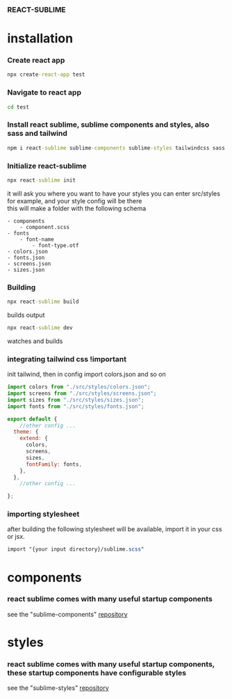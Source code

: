 ### REACT-SUBLIME

# installation

### Create react app

```cmd
npx create-react-app test
```

### Navigate to react app
```cmd
cd test
```

### Install react sublime, sublime components and styles, also sass and tailwind

```cmd
npm i react-sublime sublime-components sublime-styles tailwindcss sass sass-loader
```

### Initialize react-sublime
```cmd
npx react-sublime init
```
it will ask you where you want to have your styles
you can enter src/styles for example, and your style config will be there
<br>
this will make a folder with the following schema

```plain
- components
    - component.scss
- fonts
    - font-name
        - font-type.otf
- colors.json
- fonts.json
- screens.json
- sizes.json
```

### Building

```cmd
npx react-sublime build
```
builds output
```cmd
npx react-sublime dev
```
watches and builds

### integrating tailwind css !important

init tailwind, then in config import colors.json and so on

```js
import colors from "./src/styles/colors.json";
import screens from "./src/styles/screens.json";
import sizes from "./src/styles/sizes.json";
import fonts from "./src/styles/fonts.json";

export default {
    //other config ...
  theme: {
    extend: {
      colors,
      screens,
      sizes,
      fontFamily: fonts,
    },
  },
    //other config ...

};

```

### importing stylesheet

after building the following stylesheet will be available, import it in your css or jsx.

```css
import "{your input directory}/sublime.scss"
```

# components

### react sublime comes with many useful startup components

see the "sublime-components" [repository](https://github.com/Damian-Mostert/sublime-components)

# styles

### react sublime comes with many useful startup components, these startup components have configurable styles


see the "sublime-styles" [repository](https://github.com/Damian-Mostert/sublime-styles)
